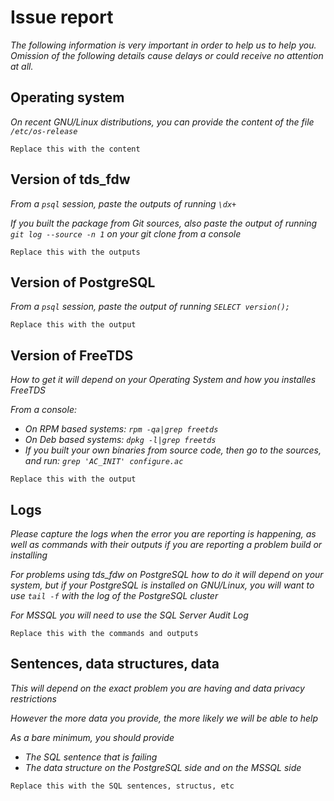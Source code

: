 # Issue report

_The following information is very important in order to help us to help you. Omission of the following details cause delays or could receive no attention at all._

## Operating system

_On recent GNU/Linux distributions, you can provide the content of the file `/etc/os-release`_

```
Replace this with the content
```


## Version of tds\_fdw

_From a `psql` session, paste the outputs of running `\dx+`_

_If you built the package from Git sources, also paste the output of running `git log --source -n 1` on your git clone from a console_

```
Replace this with the outputs
```


## Version of PostgreSQL

_From a `psql` session, paste the output of running `SELECT version();`_

```
Replace this with the output
```


## Version of FreeTDS

_How to get it will depend on your Operating System and how you installes FreeTDS_

_From a console:_
* _On RPM based systems: `rpm -qa|grep freetds`_
* _On Deb based systems: `dpkg -l|grep freetds`_
* _If you built your own binaries from source code, then go to the sources, and run: `grep 'AC_INIT' configure.ac`_

```
Replace this with the output
```


## Logs

_Please capture the logs when the error you are reporting is happening, as well as commands with their outputs if you are reporting a problem build or installing_

_For problems using tds_fdw on PostgreSQL how to do it will depend on your system, but if your PostgreSQL is installed on GNU/Linux, you will want to use `tail -f` with the log of the PostgreSQL cluster_

_For MSSQL you will need to use the SQL Server Audit Log_

```
Replace this with the commands and outputs
```

## Sentences, data structures, data

_This will depend on the exact problem you are having and data privacy restrictions_

_However the more data you provide, the more likely we will be able to help_

_As a bare minimum, you should provide_

* _The SQL sentence that is failing_
* _The data structure on the PostgreSQL side and on the MSSQL side_

```
Replace this with the SQL sentences, structus, etc
```
